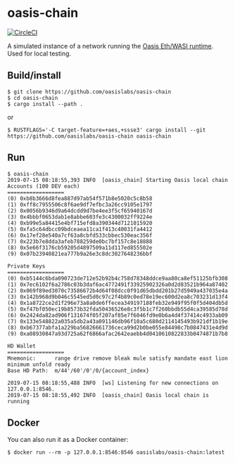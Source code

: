 # oasis-chain

[![CircleCI](https://circleci.com/gh/oasislabs/oasis-chain.svg?style=svg)](https://circleci.com/gh/oasislabs/oasis-chain)

A simulated instance of a network running the [Oasis Eth/WASI runtime](https://github.com/oasislabs/oasis-ethwasi-runtime).
Used for local testing.

## Build/install
```
$ git clone https://github.com/oasislabs/oasis-chain
$ cd oasis-chain
$ cargo install --path .
```
or
```
$ RUSTFLAGS='-C target-feature=+aes,+ssse3' cargo install --git https://github.com/oasislabs/oasis-chain oasis-chain
```

## Run
```
$ oasis-chain
2019-07-15 08:18:55,393 INFO  [oasis_chain] Starting Oasis local chain
Accounts (100 DEV each)
==================
(0) 0xb8b3666d8fea887d97ab54f571b8e5020c5c8b58
(1) 0xff8c7955506c8f6ae9df7efbc3a26cc9105e1797
(2) 0x0056b9346d9a64dcdd9d7be4ee3f5cf65940167d
(3) 0x4bbbf0653dab1e8abbe603fe3c4300032ff9224e
(4) 0xb99e5a84415e4bf715efd8a390344d7121015920
(5) 0xfa5c64dbcc09bdceaea11ca1f413c40031fa4412
(6) 0x17ef28e540a7cf63a8cbfd533cbbec530eac356f
(7) 0x223b7e8dda3afeb788259de0bc7bf157c8e18888
(8) 0x5e66f3176cb59205d4897509a11d117ed855502e
(9) 0x07b23940821ea777b9a26e3c8dc3027648236bbf

Private Keys
==================
(0) 0xb5144c6bda090723de712e52b92b4c758d78348ddce9aa80ca8ef51125bfb308
(1) 0x7ec6102f6a2786c03b3daf6ac4772491f33925902326a0d2d83521b964a87402
(2) 0x069f89ed3070c73586672b4d64f08dcc0f91d65dbdd201b27d5949a437035e4a
(3) 0x142b968d9b046c5545ed5d0c97c2f4b89c0ed78e19ec600d2ea8c703231d13f4
(4) 0x1a8722ce2d1f296e73a8a0de6ffecea349197188feb32e949f95f0f5d404db5d
(5) 0xf47bf050ec19b8573b32fda50436526e8c3f5b1c7f260bbdb55d4ca39585d78d
(6) 0x2424da82ad906f131674f05f207af85e7f6046fd9e0b6a4d4f37414c4933ab09
(7) 0x133e548822a035a5db2a43a091146db96f10a5c680d2114145493b921df1b19e
(8) 0xb67377abfa1a229ba56826661736ceca99d2b0be055e84498c7b0847431e4d9d
(9) 0xa08930847a93d725a62f6866afac2642eaebb4d0410610822833b0474871b7b8

HD Wallet
==================
Mnemonic:      range drive remove bleak mule satisfy mandate east lion minimum unfold ready
Base HD Path:  m/44'/60'/0'/0/{account_index}

2019-07-15 08:18:55,488 INFO  [ws] Listening for new connections on 127.0.0.1:8546.
2019-07-15 08:18:55,492 INFO  [oasis_chain] Oasis local chain is running
```

## Docker

You can also run it as a Docker container:

```
$ docker run --rm -p 127.0.0.1:8546:8546 oasislabs/oasis-chain:latest
```
